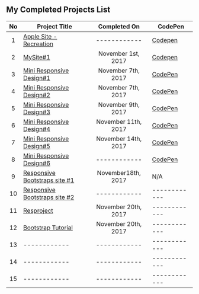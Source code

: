 
## My Completed Projects List

| No  |  Project Title  |  Completed On | CodePen |
| :------------: | ------------ | :------------: | ------------ |
| 1 | [Apple Site - Recreation](https://github.com/AlxCrmr/Site-recreations/tree/master/Apple) | ------------ | [Codepen](https://codepen.io/AlxCrmr/full/RLyobv/) |
| 2 | [MySite#1](https://github.com/AlxCrmr/Site-recreations/tree/master/MySite%231) | November 1st, 2017 | [Codepen](https://codepen.io/AlxCrmr/full/pdzpNa/) |
| 3 | [Mini Responsive Design#1](https://github.com/AlxCrmr/Websites/tree/master/Playing%20with%20Responsive%20Designs/miniSite%231) | November 7th, 2017| [CodePen](https://codepen.io/AlxCrmr/full/xPEMwO/) |
| 4 | [Mini Responsive Design#2](https://github.com/AlxCrmr/Websites/tree/master/Playing%20with%20Responsive%20Designs/miniSite%232) | November 7th, 2017 | [CodePen](https://codepen.io/AlxCrmr/full/eedwRG/) |
| 5 | [Mini Responsive Design#3](https://github.com/AlxCrmr/Websites/tree/master/Playing%20with%20Responsive%20Designs/miniSite%233) | November 9th, 2017 | [CodePen](https://codepen.io/AlxCrmr/full/eegmbb/)|
| 6 | [Mini Responsive Design#4](https://github.com/AlxCrmr/Websites/tree/master/Playing%20with%20Responsive%20Designs/miniSite%234) | November 11th, 2017 | [CodePen](https://codepen.io/AlxCrmr/full/LOyZpb/) |
| 7 | [Mini Responsive Design#5](https://github.com/AlxCrmr/Websites/tree/master/Playing%20with%20Responsive%20Designs/miniSite%235) | November 14th, 2017 | [CodePen](https://codepen.io/AlxCrmr/pen/eeWjem) |
| 8 |[Mini Responsive Design#6](https://github.com/AlxCrmr/Websites/tree/master/Playing%20with%20Responsive%20Designs/miniSite%236) | ------------ | [CodePen](https://codepen.io/AlxCrmr/full/gXGGLJ/) |
| 9 | [Responsive Bootstraps site #1](https://github.com/AlxCrmr/Websites/tree/master/Playing%20with%20Responsive%20Designs/miniBsSite%231) | November18th, 2017 | N/A |
| 10 | [Responsive Bootstraps site #2](https://github.com/AlxCrmr/Websites/tree/master/Playing%20with%20Responsive%20Designs/miniBsSite%232) | ------------ | ------------ |
| 11  |  [Resproject](https://github.com/AlxCrmr/Websites/tree/master/Playing%20with%20Responsive%20Designs/resproject) |November 20th, 2017 | ------------ |
| 12  |  [Bootstrap Tutorial](https://github.com/AlxCrmr/Websites/tree/master/Playing%20with%20Responsive%20Designs/Bootstrap%20Tutorial) |November 20th, 2017 | ------------ |
| 13 | ------------ | ------------ | ------------ |
| 14 | ------------ | ------------ | ------------ |
| 15 | ------------ | ------------ | ------------ |
